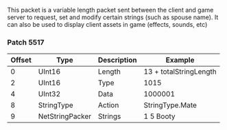 This packet is a variable length packet sent between the client and game server to request, set and modify certain strings (such as spouse name). It can also be used to display client assets in game (effects, sounds, etc)


### Patch 5517

| Offset | Type | Description | Example |
| -------- | -------- | -------- | -------- |
| 0 | UInt16 | Length | 13 + totalStringLength |
| 2 | UInt16 | Type | 1015|
| 4 | UInt32 | Data | 1000001 |
| 8 | StringType| Action | StringType.Mate |
| 9 | NetStringPacker| Strings | 1 5 Booty |
